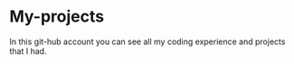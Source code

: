 # My-projects
In this git-hub account you can see all my coding experience and projects that I had.
